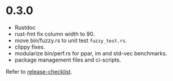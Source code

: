 0.3.0
=====

* Rustdoc
* rust-fmt fix column width to 90.
* move bin/fuzzy.rs to unit test `fuzzy_test.rs`.
* clippy fixes.
* modularize bin/perf.rs for ppar, im and std-vec benchmarks.
* package management files and ci-scripts.

Refer to [release-checklist][release-checklist].

[release-checklist]: https://prataprc.github.io/rust-crates-release-checklist.html
